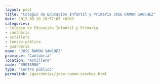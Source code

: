 ```yaml
---
layout: post
title: "Colegio de Educación Infantil y Primaria JOSE RAMON SANCHEZ"
date: 2017-09-20 20:57:05 +0200
categories:
- Colegio de Educación Infantil y Primaria
- cantabria
- astillero
- Centro público
- guarderia
name: "JOSE RAMON SANCHEZ"
province: "Cantabria"
location: "Astillero"
code: "39018986"
type: "Centro público"
permalink: /guarderias/jose-ramon-sanchez.html
---
```

